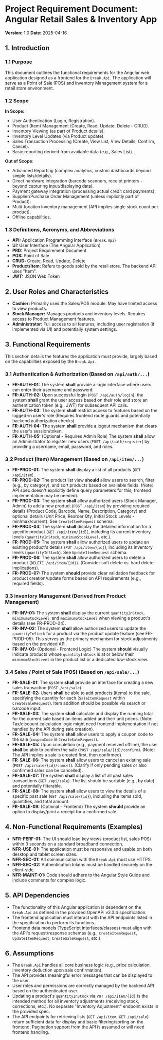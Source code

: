 # Project Requirement Document: Angular Retail Sales & Inventory App

**Version:** 1.0
**Date:** 2025-04-16

## 1. Introduction

### 1.1 Purpose
This document outlines the functional requirements for the Angular web application designed as a frontend for the `Break.Api`. The application will serve as a Point of Sale (POS) and Inventory Management system for a retail store environment.

### 1.2 Scope
**In Scope:**
* User Authentication (Login, Registration).
* Product (Item) Management (Create, Read, Update, Delete - CRUD).
* Inventory Viewing (as part of Product details).
* Inventory Level Updates (via Product update).
* Sales Transaction Processing (Create, View List, View Details, Confirm, Cancel).
* Basic reporting derived from available data (e.g., Sales List).

**Out of Scope:**
* Advanced Reporting (complex analytics, custom dashboards beyond simple lists/details).
* Direct hardware integration (barcode scanners, receipt printers - beyond capturing input/displaying data).
* Payment gateway integration (processing actual credit card payments).
* Supplier/Purchase Order Management (unless implicitly part of Product).
* Multi-location inventory management (API implies single stock count per product).
* Offline capabilities.

### 1.3 Definitions, Acronyms, and Abbreviations
* **API:** Application Programming Interface (`Break.Api`)
* **UI:** User Interface (The Angular Application)
* **PRD:** Project Requirement Document
* **POS:** Point of Sale
* **CRUD:** Create, Read, Update, Delete
* **Product/Item:** Refers to goods sold by the retail store. The backend API uses "Item".
* **JWT:** JSON Web Token

## 2. User Roles and Characteristics

* **Cashier:** Primarily uses the Sales/POS module. May have limited access to view products.
* **Stock Manager:** Manages products and inventory levels. Requires access to Product Management features.
* **Administrator:** Full access to all features, including user registration (if implemented via UI) and potentially system settings.

## 3. Functional Requirements

This section details the features the application must provide, largely based on the capabilities exposed by the `Break.Api`.

### 3.1 Authentication & Authorization (Based on `/api/auth/...`)
* **FR-AUTH-01:** The system **shall** provide a login interface where users can enter their username and password.
* **FR-AUTH-02:** Upon successful login (`POST /api/auth/login`), the system **shall** grant the user access based on their role and store an authentication token (e.g., JWT) for subsequent API calls.
* **FR-AUTH-03:** The system **shall** restrict access to features based on the logged-in user's role (Requires frontend route guards and potentially backend authorization checks).
* **FR-AUTH-04:** The system **shall** provide a logout mechanism that clears the user's session/token.
* **FR-AUTH-05:** (Optional - Requires Admin Role) The system **shall** allow an Administrator to register new users (`POST /api/auth/register`) by providing a username, email, password, and roles.

### 3.2 Product (Item) Management (Based on `/api/item/...`)
* **FR-PROD-01:** The system **shall** display a list of all products (`GET /api/item`).
* **FR-PROD-02:** The product list view **should** allow users to search, filter (e.g., by category), and sort products based on available fields. (Note: API spec doesn't explicitly define query parameters for this; frontend implementation may be needed).
* **FR-PROD-03:** The system **shall** allow authorized users (Stock Manager, Admin) to add a new product (`POST /api/item`) by providing required details (Product Code, Barcode, Name, Description, Category) and optional details (Unit Price, Reorder Qty, Initial Stock Levels - min/max/current). See `CreateItemRequest` schema.
* **FR-PROD-04:** The system **shall** display the detailed information for a specific product (`GET /api/item/{id}`), including its current inventory levels (`quantityInStock`, `minimumStockLevel`, etc.).
* **FR-PROD-05:** The system **shall** allow authorized users to update an existing product's details (`PUT /api/item/{id}`), including its inventory levels (`quantityInStock`). See `UpdateItemRequest` schema.
* **FR-PROD-06:** The system **shall** allow authorized users to delete a product (`DELETE /api/item/{id}`). (Consider soft delete vs. hard delete implications).
* **FR-PROD-07:** The system **should** provide clear validation feedback for product creation/update forms based on API requirements (e.g., required fields).

### 3.3 Inventory Management (Derived from Product Management)
* **FR-INV-01:** The system **shall** display the current `quantityInStock`, `minimumStockLevel`, and `maximumStockLevel` when viewing a product's details (see FR-PROD-04).
* **FR-INV-02:** The system **shall** allow authorized users to update the `quantityInStock` for a product via the product update feature (see FR-PROD-05). This serves as the primary mechanism for stock adjustments based on the provided API.
* **FR-INV-03:** (Optional - Frontend Logic) The system **should** visually indicate products whose `quantityInStock` is at or below their `minimumStockLevel` in the product list or a dedicated low-stock view.

### 3.4 Sales / Point of Sale (POS) (Based on `/api/sale/...`)
* **FR-SALE-01:** The system **shall** provide an interface for creating a new sales transaction (`POST /api/sale`).
* **FR-SALE-02:** Users **shall** be able to add products (items) to the sale, specifying the quantity for each (`SaleItemRequest` within `CreateSaleRequest`). Item addition should be possible via search or barcode input.
* **FR-SALE-03:** The system **shall** calculate and display the running total for the current sale based on items added and their unit prices. (Note: Tax/discount calculation logic might need frontend implementation if not handled by the API during sale creation).
* **FR-SALE-04:** The system **shall** allow users to apply a coupon code to the sale (`couponCode` in `CreateSaleRequest`).
* **FR-SALE-05:** Upon completion (e.g., payment received offline), the user **shall** be able to confirm the sale (`POST /api/sale/{id}/confirm`). (Note: The API implies a sale is created first, then confirmed).
* **FR-SALE-06:** The system **shall** allow users to cancel an existing sale (`POST /api/sale/{id}/cancel`). (Clarify if only pending sales or also confirmed sales can be cancelled).
* **FR-SALE-07:** The system **shall** display a list of all past sales transactions (`GET /api/sale`). The list should be sortable (e.g., by date) and potentially filterable.
* **FR-SALE-08:** The system **shall** allow users to view the details of a specific past sale (`GET /api/sale/{id}`), including the items sold, quantities, and total amount.
* **FR-SALE-09:** (Optional - Frontend) The system **should** provide an option to display/print a receipt for a confirmed sale.

## 4. Non-Functional Requirements (Examples)

* **NFR-PERF-01:** The UI should load key views (product list, sales POS) within 3 seconds on a standard broadband connection.
* **NFR-USE-01:** The application must be responsive and usable on both desktop and tablet screen sizes.
* **NFR-SEC-01:** All communication with the `Break.Api` must use HTTPS.
* **NFR-SEC-02:** Authentication tokens must be handled securely on the client-side.
* **NFR-MAINT-01:** Code should adhere to the Angular Style Guide and include comments for complex logic.

## 5. API Dependencies

* The functionality of this Angular application is dependent on the `Break.Api` as defined in the provided OpenAPI v3.0.4 specification.
* The frontend application must interact with the API endpoints listed in the specification to perform its functions.
* Frontend data models (TypeScript interfaces/classes) must align with the API's request/response schemas (e.g., `CreateItemRequest`, `UpdateItemRequest`, `CreateSaleRequest`, etc.).

## 6. Assumptions

* The `Break.Api` handles all core business logic (e.g., price calculation, inventory deduction upon sale confirmation).
* The API provides meaningful error messages that can be displayed to the user.
* User roles and permissions are correctly managed by the backend API based on the authenticated user.
* Updating a product's `quantityInStock` via `PUT /api/item/{id}` is the intended method for all inventory adjustments (receiving stock, corrections, etc.). No separate "Inventory Adjustment" endpoint exists in the provided spec.
* The API endpoints for retrieving lists (`GET /api/item`, `GET /api/sale`) return sufficient data for display and basic filtering/sorting on the frontend. Pagination support from the API is assumed or will need frontend handling.